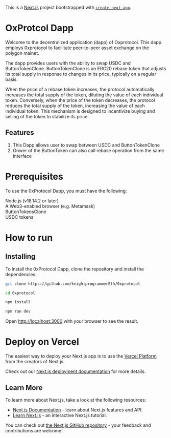 This is a [Next.js](https://nextjs.org/) project bootstrapped with [`create-next-app`](https://github.com/vercel/next.js/tree/canary/packages/create-next-app).

# OxProtcol Dapp

Welcome to the decentralized application (dapp) of Oxprotocol. This dapp employs 0xprotocol to facilitate peer-to-peer asset exchange on the polygon mainet.

The dapp provides users with the ability to swap USDC and ButtonTokenClone. ButtonTokenClone is an ERC20 rebase token that adjusts its total supply in response to changes in its price, typically on a regular basis.

When the price of a rebase token increases, the protocol automatically increases the total supply of the token, diluting the value of each individual token. Conversely, when the price of the token decreases, the protocol reduces the total supply of the token, increasing the value of each individual token. This mechanism is designed to incentivize buying and selling of the token to stabilize its price.

## Features

1. This Dapp allows user to swap between USDC and ButtonTokenClone <br />
2. Onwer of the ButtonToken can also call rebase operation from the same interface

# Prerequisites

To use the 0xProtocol Dapp, you must have the following:

Node.js (v18.14.2 or later)</br>
A Web3-enabled browser (e.g. Metamask)</br>
ButtonTokensClone</br>
USDC tokens

# How to run

## Installing

To install the 0xProtocol Dapp, clone the repository and install the dependencies:

```bash
git clone https://github.com/knightprogrammerEth/0xprotocol

cd 0xprotocol

npm install

npm run dev

```

Open [http://localhost:3000](http://localhost:3000) with your browser to see the result.

# Deploy on Vercel

The easiest way to deploy your Next.js app is to use the [Vercel Platform](https://vercel.com/new?utm_medium=default-template&filter=next.js&utm_source=create-next-app&utm_campaign=create-next-app-readme) from the creators of Next.js.

Check out our [Next.js deployment documentation](https://nextjs.org/docs/deployment) for more details.

## Learn More

To learn more about Next.js, take a look at the following resources:

- [Next.js Documentation](https://nextjs.org/docs) - learn about Next.js features and API.
- [Learn Next.js](https://nextjs.org/learn) - an interactive Next.js tutorial.

You can check out [the Next.js GitHub repository](https://github.com/vercel/next.js/) - your feedback and contributions are welcome!
